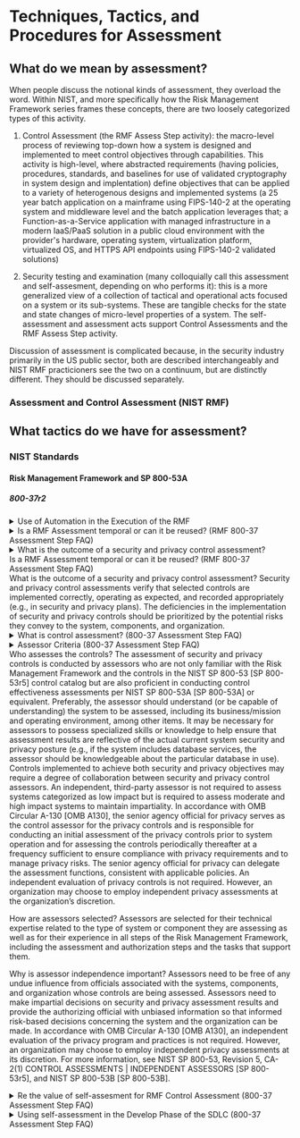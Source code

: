 # Techniques, Tactics, and Procedures for Assessment

## What do we mean by assessment?

When people discuss the notional kinds of assessment, they overload the word. Within NIST, and more specifically how the Risk Management Framework series frames these concepts, there are two loosely categorized types of this activity.

1. Control Assessment (the RMF Assess Step activity): the macro-level process of reviewing top-down how a system is designed and implemented to meet control objectives through capabilities. This activity is high-level, where abstracted requirements (having policies, procedures, standards, and baselines for use of validated cryptography in system design and implentation) define objectives that can be applied to a variety of heterogenous designs and implemented systems (a 25 year batch application on a mainframe using FIPS-140-2 at the operating system and middleware level and the batch application leverages that; a Function-as-a-Service application with managed infrastructure in a modern IaaS/PaaS solution in a public cloud environment with the provider's hardware, operating system, virtualization platform, virtualized OS, and HTTPS API endpoints using FIPS-140-2 validated solutions)

1. Security testing and examination (many colloquially call this assessment and self-assesment, depending on who performs it): this is a more generalized view of a collection of tactical and operational acts focused on a system or its sub-systems. These are tangible checks for the state and state changes of micro-level properties of a system. The self-assessment and assessment acts support Control Assessments and the RMF Assess Step activity.

Discussion of assessment is complicated because, in the security industry primarily in the US public sector, both are described interchangeably and NIST RMF practicioners see the two on a continuum, but are distinctly different. They should be discussed separately.

### Assessment and Control Assessment (NIST RMF)

## What tactics do we have for assessment?

### NIST Standards

#### Risk Management Framework and SP 800-53A

##### 800-37r2

<details>
<summary>Use of Automation in the Execution of the RMF</summary>
Organizations should maximize the use of automation, wherever possible, to increase the speed, effectiveness, and efficiency of executing the steps in the Risk Management Framework (RMF). Automation is particularly useful in the assessment and continuous monitoring of controls, the preparation of authorization packages for timely decision-making, and the implementation of ongoing authorization approaches—together facilitating a real-time or near real-time risk-based decision-making process for senior leaders. Organizations have significant flexibility in deciding when, where, and how to use automation or automated support tools for their security and privacy programs. In some situations, automated assessments and monitoring of controls may not be possible or feasible.
</details>

<details>
<summary>Is a RMF Assessment temporal or can it be reused? (RMF 800-37 Assessment Step FAQ)</summary>
Can results from a previous control assessment be leveraged for (re-)authorization purposes? It may be possible to leverage recent control assessment results provided that the assessment was conducted according to
organizationally accepted assessment methodologies and depending on what was assessed and how much time elapsed since the
previous assessment. The security and privacy assessment plans play an important role in validating the recent assessment results. Note, however, that a control assessment is a snapshot in time, meaning that the security and privacy posture captured by the assessment reflects the posture at the time the assessment was performed. For additional guidance on the re-use of assessment results, see NIST SP 800-53A, Revision 4, Assessing Security and Privacy Controls in Federal Information Systems and Organization.
</details>

<details>
<summary>What is the outcome of a security and privacy control assessment?<summary>Is a RMF Assessment temporal or can it be reused? (RMF 800-37 Assessment Step FAQ)</summary>
What is the outcome of a security and privacy control assessment?
Security and privacy control assessments verify that selected controls are implemented correctly, operating as expected, and recorded appropriately (e.g., in security and privacy plans). The deficiencies in the implementation of security and privacy controls should be prioritized by the potential risks they convey to the system, components, and organization.
</details>

<details>
<summary>What is control assessment? (800-37 Assessment Step FAQ)</summary>
Why assess controls?
There are two primary motivations for assessing security and privacy controls: 1) to ensure that the security and privacy controls for managing risk are in place and producing the desired outcomes and 2) to provide the authorizing official with the information needed to make an authorization decision. Control assessment verifies that the safeguards are in place and working as planned, providing system management and Authorizing Officials with an overall security and privacy posture of the system. Control assessments may be conducted as controls are implemented in early stages of the system development in order to identify issues with controls early in the development process.
</details>

<details>
<summary>Assessor Criteria (800-37 Assessment Step FAQ)</details>
Who assesses the controls?
The assessment of security and privacy controls is conducted by assessors who are not only familiar with the Risk Management Framework and the controls in the NIST SP 800-53 [SP 800-53r5] control catalog but are also proficient in conducting control effectiveness assessments per NIST SP 800-53A [SP 800-53A] or equivalent. Preferably, the assessor should understand (or be capable of understanding) the system to be assessed, including its business/mission and operating environment, among other items. It may be necessary for assessors to possess specialized skills or knowledge to help ensure that assessment results are reflective of the actual current system security and privacy posture (e.g., if the system includes database services, the assessor should be knowledgeable about the particular database in use). Controls implemented to achieve both security and privacy objectives may require a degree of collaboration between security and privacy control assessors. An independent, third-party assessor is not required to assess systems categorized as low impact but is required to assess moderate and high impact systems to maintain impartiality. In accordance with OMB Circular A-130 [OMB A130], the senior agency official for privacy serves as the control assessor for the privacy controls and is responsible for conducting an initial assessment of the privacy controls prior to system operation and for assessing the controls periodically thereafter at a frequency sufficient to ensure compliance with privacy requirements and to manage privacy risks. The senior agency official for privacy can delegate the assessment functions, consistent with applicable policies. An independent evaluation of privacy controls is not required. However, an organization may choose to employ independent privacy assessments at the organization’s discretion.

How are assessors selected?
Assessors are selected for their technical expertise related to the type of system or component they are assessing as well as for their experience in all steps of the Risk Management Framework, including the assessment and authorization steps and the tasks that support them. 

Why is assessor independence important?
Assessors need to be free of any undue influence from officials associated with the systems, components, and organization whose controls are being assessed. Assessors need to make impartial decisions on security and privacy assessment results and provide the authorizing official with unbiased information so that informed risk-based decisions concerning the system and the organization can be made. In accordance with OMB Circular A-130 [OMB A130], an independent evaluation of the privacy program and practices is not required. However, an organization may choose to employ independent privacy assessments at its discretion. For more information, see NIST SP 800-53, Revision 5, CA-2(1) CONTROL ASSESSMENTS | INDEPENDENT ASSESSORS [SP 800-53r5], and NIST SP 800-53B [SP 800-53B]. 
</details>

<details>
<summary>Re the value of self-assesment for RMF Control Assessment (800-37 Assessment Step FAQ)</summary>
Organizations can conduct self-assessments with two caveats. First, while internal assessors can be employed to conduct self-assessments, assessors should not conduct assessments under the management control of their supervisors. While it may not be considered a conflict of interest, undue influence by supervisors may create scenarios in which deficiency information may be affected. Second, self-assessments can be used to assess low impact systems, while independent assessors should be employed for moderate and high impact systems. Even though self-assessments may be conducted for low impact systems, the assessor’s technical expertise and required skills should be at the same level as the assessment for moderate and high impact systems. In accordance with OMB Circular A-130 [OMB A130], an independent assessment of privacy controls is not required. For more information, see NIST SP 800-53, Revision 5, CA-2(1) CONTROL ASSESSMENTS | INDEPENDENT ASSESSORS [SP 800-53r5], and NIST SP 800-53B
[SP 800-53B].
</details>

<details>
<summary>Using self-assessment in the Develop Phase of the SDLC (800-37 Assessment Step FAQ)</summary>
Can controls be applied and assessed during the development process?
Yes, identifying security and privacy requirements, selecting and implementing controls, and assessing implemented controls for effectiveness during the development phase of the system development life cycle (SDLC) is an efficient and effective process for reducing risk to the system, component, and the organization. Controls should be implemented during the development phase of the SDLC to verify that they meet requirements and produce expected outcomes. Conducting control assessments during the development phase of the SDLC provides efficiency as security and privacy requirements are identified and recorded and corresponding controls are identified, implemented, and assessed, thereby reducing risks to the system, component, and organization. Common controls identified prior to system development can also be incorporated into the SDLC.

Can the results of control assessments conducted during the system development life cycle be
used?
Yes, the results of security and privacy control assessments conducted during the system development life cycle (SDLC) can be used for the authorization package. If assessments conducted during the SDLC identify any deficiencies, these can be captured in the security and privacy plans or be mitigated prior to the assessment. If there are no identified deficiencies from assessments conducted during the SDLC, then these security and privacy controls may not need to be re-assessed. 
<details>

<details>
<summary>Organizations support system control assessments through scaling enterprise-wide solutions and/or automation (800-37 Assessment Step FAQ)</summary>
 How can organizations support system control assessments?
Organizations can support system control assessments through the provision of enterprise solutions that can automate some of the tasks associated with not only security and privacy control assessments but with risk assessment (e.g., vulnerability assessments). Organization-wide security and privacy solutions may also include governance, risk management, and compliance applications that support assessment and authorization activities (e.g., plan of action and milestone tracking, configuration management tools). In addition to enterprise solutions and enterprise security services, organizations may provide the workforce for supporting control assessments, including independent control assessment teams.
</details>

##### 800-53A

Does 800-53A mean the same thing when we say assessment framework?

<details>
<summary>References from 800-53A Rev. 5 DRAFT re the what and how of assessment</summary>

> The assessment process is an information-gathering activity of the as-implemented state of
the system or common controls, not a security- or privacy-producing activity. Organizations
determine the most cost-effective implementation of the assessment process by applying the
results of risk assessments, considering the maturity and quality level of the organization’s risk
management processes, and taking advantage of the flexibility in the concepts described in
this publication.

> Assessment results can be obtained from many activities that occur routinely during the system development lifecycle. For example, assessment results are produced during the testing and evaluation of new system components during system upgrades or system integration activities. Organizations can take advantage of previous assessment results whenever possible, to reduce the overall cost of assessments and to make the assessment process more efficient.

> If a system component product is identified as providing support for the implementation of a particular control in [SP 800-53], then evidence produced during the product testing, evaluation, and validation processes (e.g., security or privacy specifications, analyses and test results, validation reports, and validation certificates)12 is used to the extent that it is applicable.

> Organizations carefully consider the potential impacts of employing the assessment procedures defined in this publication when assessing the security and privacy controls in operational systems.

> Product assessments (also known as product testing, evaluation, and validation) are typically conducted by independent, third-party testing organizations. Assessments examine the security and privacy functions of products and established configuration settings. Assessments can be conducted to demonstrate compliance with industry, national, or international information security and privacy standards and developer/vendor claims.

> Establishing an appropriate set of expectations before, during, and after an assessment is paramount to achieving an acceptable
outcome

> Organizations consider both the technical expertise and level of independence required in selecting security and privacy control assessors.28 Organizations ensure that assessors possess the required skills and technical expertise to successfully carry out assessments of system specific, hybrid, and common controls.

</details>

<details>
<summary>What is an assurance case?</summary>
Building an effective assurance case for security and privacy control effectiveness is a process that involves compiling evidence from a variety of activities conducted during the system development life cycle that the controls employed in the system are implemented correctly, operating as intended, and producing the desired outcome with respect to meeting the security and privacy requirements of the system and the organization and presenting the evidence in a manner that decision makers are able to use effectively in making risk-based decisions about the operation or use of the system.
</details>

#### 800-115 Technical Guide to Information Security Testing and Assessment

<details>
<summary>800-115 views on different kinds of assessment</summary>
An information security assessment is the process of determining how effectively an entity being assessed (e.g., host, system, network, procedure, person—known as the assessment object) meets specific security objectives. Three types of assessment methods can be used to accomplish this—testing, examination, and interviewing. Testing is the process of exercising one or more assessment objects under specified conditions to compare actual and expected behaviors. Examination is the process of checking, inspecting, reviewing, observing, studying, or analyzing one or more assessment objects to facilitate understanding, achieve clarification, or obtain evidence. Interviewing is the process of conducting discussions with individuals or groups within an organization to facilitate understanding, achieve clarification, or identify the location of evidence. Assessment results are used to support the determination of security control effectiveness over time.
</details>

#### NISTIR 8011-1

<details>
<summary>References from 8011-1 re the what and how of assessment</summary>

> While the defect check assesses the individual controls or control items that work together to achieve a purpose, at the same time the defect check also tests the overall effectiveness of the controls working together as a sub-capability. In NISTIR 8011, defect checks are designed so that there is one defect check for each defined sub-capability.

> The difference in the level of focus—between defect checks and determination statements—has a significant impact on how a defect, once discovered, is interpreted. The difference relates to the sensitivity and specificity of the result.

> A sensitive test is one which finds all of the cases where a defect occurs; that is, it has a low false negative rate.

> A specific test is one which does not report a defect when one is not present; that is, it has a low false positive rate.

> Because defect checks measure the result to be achieved by a set of controls, defect checks can be very specific, at the purpose level of abstraction, about whether that result was achieved. However, failure to achieve the result does not imply that ALL the controls or control items 
supporting that capability or sub-capability failed. Thus, while the defect check is specific at the purpose or sub-purpose level of abstraction, it is not specific at the control or control item level 
of abstraction. 

> Completeness means the extent to which the security-related information includes assessment of all relevant defects on all assessment objects (within a defined scope such as a capability). Relevant defects are defects that produce significant risk, e.g., the top two orders of magnitude. Incomplete metrics tend to bias the results by underestimating total risk.

> Timeliness means the extent to which the security-related information has been refreshed within the last X hours or days (as determined/required by the organization. Data must be collected (and defects mitigated) faster than the attacker(s) can act, in order to be able to stay ahead of their ability to compromise a system.

> For the agency dashboard to generate effective to-do lists for responding to defects, the dashboard requires the functionality to identify the specific operational role (person or group) responsible for responding to each defect (maintained as part of the desired state specification).

</details>


<details>
<summary>Goals of technical security assessment and examination</summary>
To accomplish technical security assessments and ensure that technical security testing and examinations provide maximum value, NIST recommends that organizations:
- Establish an information security assessment policy. This identifies the organization’s requirements for executing assessments, and provides accountability for the appropriate individuals to ensure assessments are conducted in accordance with these requirements. Topics that an assessment policy should address include the organizational requirements with which assessments must comply, roles and responsibilities, adherence to an established assessment methodology, assessment frequency, and documentation requirements.
- Implement a repeatable and documented assessment methodology. This provides consistency and structure to assessments, expedites the transition of new assessment staff, and addresses resource constraints associated with assessments. Using such a methodology enables organizations to maximize the value of assessments while minimizing possible risks introduced by certain technical assessment techniques. These risks can range from not gathering sufficient information on the organization’s security posture for fear of impacting system functionality to affecting the system or network availability by executing techniques without the proper safeguards in place. Processes that minimize risk caused by certain assessment techniques include using skilled assessors, developing comprehensive assessment plans, logging assessor activities, performing testing off-hours, and conducting tests on duplicates of production systems (e.g., development systems). Organizations need to determine the level of risk they are willing to accept for each assessment, and tailor their approaches accordingly.
- Determine the objectives of each security assessment, and tailor the approach accordingly. Security assessments have specific objectives, acceptable levels of risk, and available resources. Because no individual technique provides a comprehensive picture of an organization’s security when executed alone, organizations should use a combination of techniques. This also helps organizations to limit risk and resource usage.
- Analyze findings, and develop risk mitigation techniques to address weaknesses. To ensure that security assessments provide their ultimate value, organizations should conduct root cause analysis upon completion of an assessment to enable the translation of findings into actionable mitigation techniques. These results may indicate that organizations should address not only technical weaknesses, but weaknesses in organizational processes and procedures as well.
</details>

<details>
<summary>Different assessment technqiues and relationship to NIST 800-53, OSTMM, other methodologies</summary>
Several accepted methodologies exist for conducting different types of information security assessments. References to several of these methodologies are found in Appendix E.2 For example, NIST has created a methodology—documented in Special Publication (SP) 800-53A, Guide for Assessing the Security Controls in Federal Information Systems—which offers suggestions for assessing the effectiveness of the security controls outlined in NIST SP 800-53.3 Another widely used assessment methodology is the Open Source Security Testing Methodology Manual (OSSTMM).4 Because there are numerous reasons to conduct assessments, an organization may want to use multiple methodologies. This publication offers recommendations for technical testing and examination techniques that can be used for many assessment methodologies and leveraged for many assessment purposes.
</details>

<details>
<summary></summary>
</details>


#### NISTIR 8062

<details>
<summary>Gaps Between Privacy Policy (Controls) and Engineering</summary>
April 2014, NIST first focused its efforts on the communication gap between policy and legal teams and the engineering and information technology (IT) teams cited by multiple attendees as being at the core of many of their organizations’ privacy challenges.
</details>

## What techniques and procedures do we use? Do 
## What tools do we use for assessment?

### Manual

### Semi-Automated (Computer-Assisted)

### Automated

- SCAP tools (under general standards 1.2 and 1.3) [validated under NIST SVP](https://csrc.nist.gov/projects/scap-validation-program/validated-products-and-modules)
- Community and industry tools for security testing:
    - Ansible
    - Chef
    - InSpec
    - Puppet

## How do we communicate assessment intent and results?
## Open Questions

- Is the subject, action, and object tuple simple enough to describe the whole of assessment models (especially automated ones)?
- Do we need pre-determined properties of an assessment subject (custom app, container, server, cloud infra) before we assess them?
- Do we need to pre-determine necessary (and mandatory in OSCAL) action details for a rule or can we generalize them?